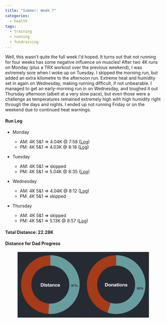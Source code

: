 ```yaml
---
title: "Summer: Week 7"
categories:
  - health
tags:
  - training
  - running
  - fundraising
---
```


Well, this wasn't quite the full week I'd hoped. It turns out that not running for four weeks has some negative influence on muscles! After two 4K runs on Monday (plus a TRX workout over the previous weekend), I was extremely sore when I woke up on Tuesday. I skipped the morning run, but added an extra kilometre to the afternoon run. Extreme heat and humidity set in again on Wednesday, making running difficult, if not unbearable. I managed to get an early-morning run in on Wednesday, and toughed it out Thursday afternoon (albeit at a very slow pace), but even those were a challenge as temperatures remained extremely high with high humidity right through the days and nights. I ended up not running Friday or on the weekend due to continued heat warnings.

#### Run Log

- Monday
  - AM: 4K 5&1 &rArr; 4.04K @ 7:58 ([Log](https://runkeeper.com/user/cdevans/activity/1801539287))
  - PM: 4K 5&1 &rArr; 4.03K @ 8:18 ([Log](https://runkeeper.com/user/cdevans/activity/1801847158))

- Tuesday
  - AM: 4K 5&1 &rArr; skipped
  - PM: 4K 5&1 &rArr; 5.04K @ 8:35 ([Log](https://runkeeper.com/user/cdevans/activity/1802399787))

- Wednesday
  - AM: 4K 5&1 &rArr; 4.04K @ 8:12 ([Log](https://runkeeper.com/user/cdevans/activity/1802686316))
  - PM: 4K 5&1 &rArr; skipped

- Thursday
  - AM: 4K 5&1 &rArr; skipped
  - PM: 4K 5&1 &rArr; 5.13K @ 8:57 ([Log](https://runkeeper.com/user/cdevans/activity/1803525014))

#### Total Distance: 22.28K

#### Distance for Dad Progress

<figure>
  <a href="/assets/images/2021-08-22/progress.png"><img src="/assets/images/2021-08-22/progress.png"></a>
</figure>
